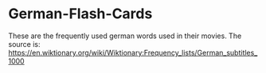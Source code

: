 # German-Flash-Cards


These are the frequently used german words used in their movies. 
The source is: https://en.wiktionary.org/wiki/Wiktionary:Frequency_lists/German_subtitles_1000
